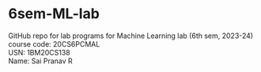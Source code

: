 # 6sem-ML-lab  
GitHub repo for lab programs for Machine Learning lab (6th sem, 2023-24)  
course code: 20CS6PCMAL  
USN: 1BM20CS138  
Name: Sai Pranav R  
